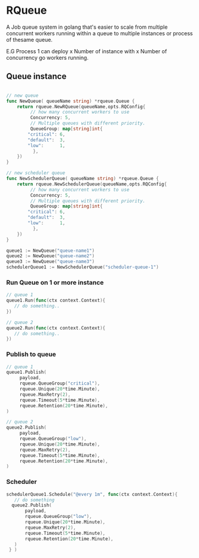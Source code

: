 # RQueue
A Job queue system in golang that's easier to scale from multiple concurrent workers running within a queue to multiple instances or process of thesame queue. 

E.G 
Process 1 can deploy x Number of instance with x Number of concurrency go workers running. 

## Queue instance 

```go

// new queue
func NewQueue( queueName string) *rqueue.Queue {
    return rqueue.NewRQueue(queueName,opts.RQConfig{
         // how many concurrent workers to use
         Concurrency: 5,
         // Multiple queues with different priority.
         QueueGroup: map[string]int{
	    "critical": 6,
	    "default":  3,
	    "low":      1,
          },
    })
}

// new scheduler queue
func NewSchedulerQueue( queueName string) *rqueue.Queue {
    return rqueue.NewSchedulerQueue(queueName,opts.RQConfig{
         // how many concurrent workers to use
         Concurrency: 5,
         // Multiple queues with different priority.
         QueueGroup: map[string]int{
	    "critical": 6,
	    "default":  3,
	    "low":      1,
          },
    })
}

queue1 := NewQueue("queue-name1")
queue2 := NewQueue("queue-name2")
queue3 := NewQueue("queue-name3")
schedulerQueue1 := NewSchedulerQueue("scheduler-queue-1")

```

### Run Queue on 1 or more instance
```go
// queue 1
queue1.Run(func(ctx context.Context){
   // do something..
})

// queue 2
queue2.Run(func(ctx context.Context){
   // do something..
})

```


### Publish to queue
```go
// queue 1
queue1.Publish(
     payload,
     rqueue.QueueGroup("critical"),
     rqueue.Unique(20*time.Minute),
     rqueue.MaxRetry(2),
     rqueue.Timeout(5*time.Minute),
     rqueue.Retention(20*time.Minute),
)

// queue 2
queue2.Publish(
     payload,
     rqueue.QueueGroup("low"),
     rqueue.Unique(20*time.Minute),
     rqueue.MaxRetry(2),
     rqueue.Timeout(5*time.Minute),
     rqueue.Retention(20*time.Minute),
)

```

### Scheduler
```go
schedulerQueue1.Schedule("@every 1m", func(ctx context.Context){
   // do something
  queue2.Publish(
       payload,
       rqueue.QueueGroup("low"),
       rqueue.Unique(20*time.Minute),
       rqueue.MaxRetry(2),
       rqueue.Timeout(5*time.Minute),
       rqueue.Retention(20*time.Minute),
   )
 } )
```
###
